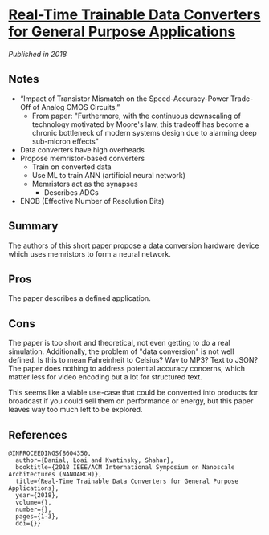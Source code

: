 # [Real-Time Trainable Data Converters for General Purpose Applications](https://ieeexplore.ieee.org/document/8604350)
_Published in 2018_

## Notes
- “Impact of Transistor Mismatch on the Speed-Accuracy-Power Trade-Off of Analog CMOS Circuits,”
    - From paper: "Furthermore, with the continuous downscaling of technology motivated by Moore's law, this tradeoff has become a chronic bottleneck of modern systems design due to alarming deep sub-micron effects"
- Data converters have high overheads
- Propose memristor-based converters
    - Train on converted data
    - Use ML to train ANN (artificial neural network)
    - Memristors act as the synapses
        - Describes ADCs
- ENOB (Effective Number of Resolution Bits)

## Summary

The authors of this short paper propose a data conversion hardware device which uses memristors to form a neural network.

## Pros

The paper describes a defined application.

## Cons

The paper is too short and theoretical, not even getting to do a real simulation. Additionally, the problem of "data conversion" is not well defined. Is this to mean Fahreinheit to Celsius? Wav to MP3? Text to JSON? The paper does nothing to address potential accuracy concerns, which matter less for video encoding but a lot for structured text.

This seems like a viable use-case that could be converted into products for broadcast if you could sell them on performance or energy, but this paper leaves way too much left to be explored.

## References

```
@INPROCEEDINGS{8604350,
  author={Danial, Loai and Kvatinsky, Shahar},
  booktitle={2018 IEEE/ACM International Symposium on Nanoscale Architectures (NANOARCH)}, 
  title={Real-Time Trainable Data Converters for General Purpose Applications}, 
  year={2018},
  volume={},
  number={},
  pages={1-3},
  doi={}}
```
